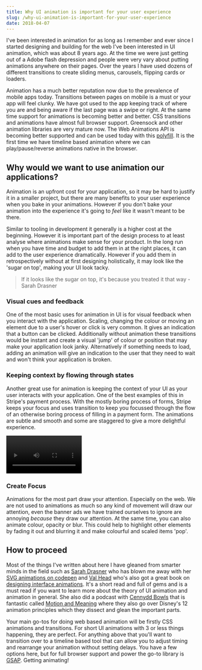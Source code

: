 ```yaml
---
title: Why UI animation is important for your user experience
slug: /why-ui-animation-is-important-for-your-user-experience
date: 2018-04-07
---
```


I've been interested in animation for as long as I remember and ever since I started designing and building for the web I've been interested in UI animation, which was about 8 years ago. At the time we were just getting out of a Adobe flash depression and people were very vary about putting animations anywhere on their pages. Over the years I have used dozens of different transitions to create sliding menus, carousels, flipping cards or loaders.

Animation has a much better reputation now due to the prevalence of mobile apps today. Transitions between pages on mobile is a must or your app will feel clunky. We have got used to the app keeping track of where you are and being aware if the last page was a swipe or right. At the same time support for animations is becoming better and better. CSS transitions and animations have almost full browser support. Greensock and other animation libraries are very mature now. The Web Animations API is becoming better supported and can be used today with this [polyfill](https://github.com/web-animations/web-animations-js/tree/master). It is the first time we have timeline based animation where we can play/pause/reverse animations native in the browser.

## Why would we want to use animation our applications?

Animation is an upfront cost for your application, so it may be hard to justify it in a smaller project, but there are many benefits to your user experience when you bake in your animations. However if you don't bake your animation into the experience it's going to _feel_ like it wasn't meant to be there.

Similar to tooling in development it generally is a higher cost at the beginning. However it is important part of the design process to at least analyse where animations make sense for your product. In the long run when you have time and budget to add them in at the right places, it can add to the user experience dramatically. However if you add them in retrospectively without at first designing holistically, it may look like the 'sugar on top', making your UI look tacky.

> If it looks like the sugar on top, it's because you treated it that way - Sarah Drasner

### Visual cues and feedback

One of the most basic uses for animation in UI is for visual feedback when you interact with the application. Scaling, changing the colour or moving an element due to a user's hover or click is very common. It gives an indication that a button can be clicked. Additionally without animation these transitions would be instant and create a visual 'jump' of colour or position that may make your application look janky. Alternatively if something needs to load, adding an animation will give an indication to the user that they need to wait and won't think your application is broken.

### Keeping context by flowing through states

Another great use for animation is keeping the context of your UI as your user interacts with your application. One of the best examples of this in Stripe's payment process. With the mostly boring process of forms, Stripe keeps your focus and uses transition to keep you focussed through the flow of an otherwise boring process of filling in a payment form. The animations are subtle and smooth and some are staggered to give a more delightful experience.

<video width="200" controls>

  <source src="https://stripe-images.s3.amazonaws.com/videos/connect/express.mp4" type="video/mp4">
</video>

### Create Focus

Animations for the most part draw your attention. Especially on the web. We are not used to animations as much so any kind of movement will draw our attention, even the banner ads we have trained ourselves to ignore are annoying _because_ they draw our attention. At the same time, you can also animate colour, opacity or blur. This could help to highlight other elements by fading it out and blurring it and make colourful and scaled items 'pop'.

## How to proceed

Most of the things I've written about here I have gleaned from smarter minds in the field such as [Sarah Drasner](http://twitter.com/sarah_edo) who has blown me away with her [SVG animations on codepen](https://codepen.io/sdras/) and [Val Head](http://twitter.com/vlh) who's also got a great book on [designing interface animations](https://www.amazon.com/Designing-Interface-Animation-Meaningful-Experience/dp/1933820322). It's a short read and full of gems and is a must read if you want to learn more about the theory of UI animation and animation in general. She also did a podcast with [Cennydd Bowls](https://twitter.com/cennydd) that is fantastic called [Motion and Meaning](http://motionandmeaning.io/) where they also go over Disney's 12 animation principles which they dissect and glean the important parts.

Your main go-tos for doing web based animation will be firstly CSS animations and transitions. For short UI animations with 3 or less things happening, they are perfect. For anything above that you'll want to transition over to a timeline based tool that can allow you to adjust timing and rearrange your animation without setting delays. You have a few options here, but for full browser support and power the go-to library is [GSAP](https://greensock.com/). Getting animating!
